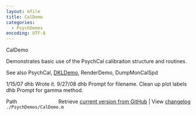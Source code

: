 ```yaml
---
layout: mfile
title: CalDemo
categories:
  - PsychDemos
encoding: UTF-8
---
```


CalDemo

Demonstrates basic use of the PsychCal calibraiton structure and routines.

See also PsychCal, [DKLDemo](/docs/DKLDemo), RenderDemo, DumpMonCalSpd

1/15/07 dhb     Wrote it.
9/27/08   dhb     Prompt for filename.  Clean up plot labels
          dhb     Prompt for gamma method.


<div class="code_header" style="text-align:right;">
  <span style="float:left;">Path&nbsp;&nbsp;</span> <span class="counter">Retrieve <a href=
  "https://raw.github.com/Psychtoolbox-3/Psychtoolbox-3/beta/./PsychDemos/CalDemo.m">current version from GitHub</a> | View <a href=
  "https://github.com/Psychtoolbox-3/Psychtoolbox-3/commits/beta/./PsychDemos/CalDemo.m">changelog</a></span>
</div>
<div class="code">
  <code>./PsychDemos/CalDemo.m</code>
</div>
